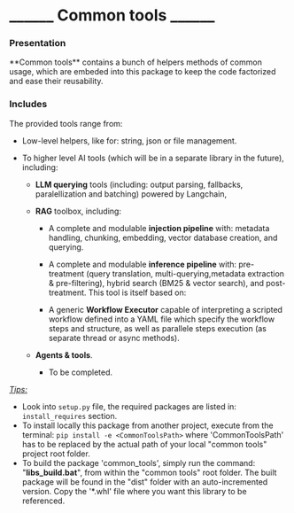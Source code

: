 <H1>______ Common tools ______</H1>

<H3>Presentation</H3>
**Common tools** contains a bunch of helpers methods of common usage, which are embeded into this package to keep the code factorized and ease their reusability.

<H3>Includes</H3>
The provided tools range from:

- Low-level helpers, like for: string, json or file management.

- To higher level AI tools (which will be in a separate library in the future), including:
  
  - **LLM querying** tools (including: output parsing, fallbacks, paralellization and batching) powered by Langchain,
  
  - **RAG** toolbox, including:
    
    - A complete and modulable **injection pipeline** with: metadata handling, chunking, embedding, vector database creation, and querying.
    
    - A complete and modulable **inference pipeline** with: pre-treatment (query translation, multi-querying,metadata extraction & pre-filtering), hybrid search (BM25 & vector search), and post-treatment. This tool is itself based on:
    
    - A generic **Workflow Executor** capable of interpreting a scripted workflow defined into a YAML file which specify the workflow steps and structure, as well as parallele steps execution (as separate thread or async methods).
  
  - **Agents & tools**.
    
    - To be completed.

<u>*Tips:*</u>

- Look into `setup.py` file, the required packages are listed in: `install_requires` section.
- To install locally this package from another project, execute from the terminal: `pip install -e <CommonToolsPath>` where 'CommonToolsPath' has to be replaced by the actual path of your local "common tools" project root folder.
- To build the package 'common_tools', simply run the command: "**libs_build.bat**", from within the "common tools" root folder. The built package will be found in the "dist" folder with an auto-incremented version. Copy the '*.whl' file where you want this library to be referenced.